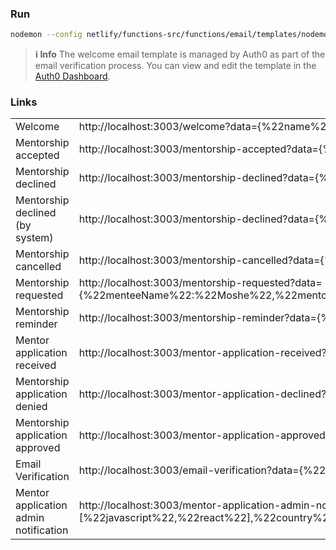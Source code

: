 ### Run

```bash
nodemon --config netlify/functions-src/functions/email/templates/nodemon-emails.json
```

> **ℹ️ Info**
> The welcome email template is managed by Auth0 as part of the email verification process.
> You can view and edit the template in the [Auth0 Dashboard](https://manage.auth0.com/dashboard/eu/codingcoach/templates).

### Links

|||
|--- |--- |
|Welcome|http://localhost:3003/welcome?data={%22name%22:%22Moshe%22}|
|Mentorship accepted|http://localhost:3003/mentorship-accepted?data={%22menteeName%22:%22Moshe%22,%22mentorName%22:%20%22Brent%22,%22contactURL%22:%20%22https%22,%20%22openRequests%22:%208}|
|Mentorship declined|http://localhost:3003/mentorship-declined?data={%22menteeName%22:%22Moshe%22,%22mentorName%22:%22Brent%22,%22reason%22:%22because%22}|
|Mentorship declined (by system)|http://localhost:3003/mentorship-declined?data={%22menteeName%22:%22Moshe%22,%22mentorName%22:%22Brent%22,%22reason%22:%22because%22,%22bySystem%22:true}|
|Mentorship cancelled|http://localhost:3003/mentorship-cancelled?data={%22menteeName%22:%22Moshe%22,%22mentorName%22:%20%22Brent%22,%22reason%22:%20%22I%27ve%20already%20found%20a%20mentor%22}|
|Mentorship requested|http://localhost:3003/mentorship-requested?data={%22menteeName%22:%22Moshe%22,%22mentorName%22:%22Brent%22,%22message%22:%22because%22,%22background%22:%22here%20is%20my%20background%22,%22expectation%22:%22Im%20expecting%20for%20the%20best!%22}|
|Mentorship reminder|http://localhost:3003/mentorship-reminder?data={%22menteeName%22:%22Moshe%22,%22mentorName%22:%22Brent%22,%22message%22:%22because%22}|
|Mentor application received|http://localhost:3003/mentor-application-received?data={%22name%22:%22Brent%22}|
|Mentorship application denied|http://localhost:3003/mentor-application-declined?data={%22name%22:%22Moshe%22,%22reason%22:%22your%20avatar%20is%20not%20you%22}|
|Mentorship application approved|http://localhost:3003/mentor-application-approved?data={%22name%22:%22Moshe%22}|
|Email Verification|http://localhost:3003/email-verification?data={%22name%22:%22Moshe%22,%20%22link%22:%20%22https://mentors.codingcoach.io%22}|
|Mentor application admin notification|http://localhost:3003/mentor-application-admin-notification?data={%22name%22:%22Moshe%22,%22email%22:%22moshe@example.com%22,%22title%22:%22Senior%20Developer%22,%22tags%22:[%22javascript%22,%22react%22],%22country%22:%22Israel%22,%22spokenLanguages%22:[%22English%22,%22Hebrew%22],%22avatar%22:%22https://example.com/avatar.jpg%22,%22status%22:%22Pending%22}|